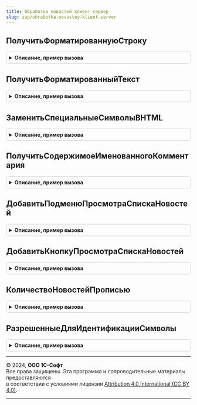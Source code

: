 ```yaml
---
title: Обработка новостей клиент сервер
slug: zup/obrabotka-novostey-klient-server
---
```



## ПолучитьФорматированнуюСтроку
<details style="margin: 1em 0; padding: 0.5em; border: 1px solid #ccc; border-radius: 6px;">

<summary style="font-weight: bold; cursor: pointer;">Описание, пример вызова</summary>

```bsl

// Функция возвращает текст, обрамленный тегами HTML.
//
// Параметры:
//  Текст        - Строка - сам текст, который надо вывести;
//  Жирный       - Булево - Истина, если текст надо обрамить жирностью;
//  Курсив       - Булево - Истина, если текст надо обрамить курсивом;
//  Подчеркнутый - Булево - Истина, если текст надо обрамить подчеркиванием;
//  ЦветТекста   - Строка - FFFFFF, (длина 6);
//  Гиперссылка  - Строка - гиперссылка текста.
//
// Возвращаемое значение:
//  Строка - текст в формате HTML.
//
Функция ПолучитьФорматированнуюСтроку( Экспорт
```

Пример вызова
```bsl
Результат = ОбработкаНовостейКлиентСервер.ПолучитьФорматированнуюСтроку();
```
</details>

## ПолучитьФорматированныйТекст
<details style="margin: 1em 0; padding: 0.5em; border: 1px solid #ccc; border-radius: 6px;">

<summary style="font-weight: bold; cursor: pointer;">Описание, пример вызова</summary>

```bsl

// Функция возвращает текст, обрамленный тегами HTML.
//
// Параметры:
//  МассивТекстов - Массив из Строка - Массив простых и форматированных текстов.
//
// Возвращаемое значение:
//  Строка - текст в формате HTML.
//
Функция ПолучитьФорматированныйТекст(МассивТекстов) Экспорт
```

Пример вызова
```bsl
Результат = ОбработкаНовостейКлиентСервер.ПолучитьФорматированныйТекст(МассивТекстов) 
```
</details>

## ЗаменитьСпециальныеСимволыВHTML
<details style="margin: 1em 0; padding: 0.5em; border: 1px solid #ccc; border-radius: 6px;">

<summary style="font-weight: bold; cursor: pointer;">Описание, пример вызова</summary>

```bsl

// Функция заменяет специальные символы в коде HTML для правильного отображения новости.
//
// Параметры:
//  Текст - Строка - Код HTML, который необходимо подкорректировать.
//
// Возвращаемое значение:
//   Строка - откорректированный код HTML.
//
Функция ЗаменитьСпециальныеСимволыВHTML(Текст) Экспорт
```

Пример вызова
```bsl
Результат = ОбработкаНовостейКлиентСервер.ЗаменитьСпециальныеСимволыВHTML(Текст) 
```
</details>

## ПолучитьСодержимоеИменованногоКомментария
<details style="margin: 1em 0; padding: 0.5em; border: 1px solid #ccc; border-radius: 6px;">

<summary style="font-weight: bold; cursor: pointer;">Описание, пример вызова</summary>

```bsl

// Функция ищет в тексте новости комментарий вида <!-- {Идентификатор} {Содержимое} --> и возвращает {Содержимое}.
// Разработчикам необходимо учесть факт, что при наличии комментариев "Идентификатор", "Идентификатор1", ... при попытке
//  поиска по "Идентификатор" будут найдены и "Идентификатор" и "Идентификатор1",
//  т.к. не обрабатывается анализ следующего символа после идентификатора - это символ или пробел или перевод строки.
// Эту возможность можно использовать для передачи в тексте новости произвольных параметров, например текст для отображения
//  в другой произвольной обработке (когда не подходят Заголовок, Подзаголовок и ТекстНовости).
//
// Параметры:
//  ДанныеНовости            - Строка, СправочникСсылка.Новости - где искать необходимый комментарий;
//  ИдентификаторКомментария - Строка - идентификатор, по которому необходимо найти данные;
//  ВозвращатьЕслиНеНайдено  - Произвольный - что возвращать, если комментарий не найден.
//
// Возвращаемое значение:
//   Произвольный - Строка или значение параметра функции ВозвращатьЕслиНеНайдено - содержимое комментария.
//
Функция ПолучитьСодержимоеИменованногоКомментария(ДанныеНовости, ИдентификаторКомментария, ВозвращатьЕслиНеНайдено = "") Экспорт
```

Пример вызова
```bsl
Результат = ОбработкаНовостейКлиентСервер.ПолучитьСодержимоеИменованногоКомментария(ДанныеНовости, ИдентификаторКомментария, ВозвращатьЕслиНеНайдено);
```
</details>

## ДобавитьПодменюПросмотраСпискаНовостей
<details style="margin: 1em 0; padding: 0.5em; border: 1px solid #ccc; border-radius: 6px;">

<summary style="font-weight: bold; cursor: pointer;">Описание, пример вызова</summary>

```bsl

// Функция создает подменю "Новости" для отображения контекстных новостей.
//
// Параметры:
//  Форма                  - ФормаКлиентскогоПриложения - форма, в которой необходимо разместить подменю;
//  ЭлементКоманднаяПанель - ЭлементФормы - командная панель, в конце которой будет размещено подменю "Новости";
//  ТаблицаНовостей        - Массив из Структура - массив структур с ключами:
//    * Новость              - СправочникСсылка.Новости - ссылка на новость;
//    * НовостьНаименование  - Строка - заголовок новости;
//    * ДатаПубликации       - Дата - Дата публикации новости;
//    * Важность             - Число - важность новости (длина (1));
//    * ЭтоПостояннаяНовость - Булево - ИСТИНА, если новость постоянная (находится вверху списка).
//
// Возвращаемое значение:
//   ГруппаФормы - Созданный элемент управления.
//
Функция ДобавитьПодменюПросмотраСпискаНовостей( Экспорт
```

Пример вызова
```bsl
Результат = ОбработкаНовостейКлиентСервер.ДобавитьПодменюПросмотраСпискаНовостей();
```
</details>

## ДобавитьКнопкуПросмотраСпискаНовостей
<details style="margin: 1em 0; padding: 0.5em; border: 1px solid #ccc; border-radius: 6px;">

<summary style="font-weight: bold; cursor: pointer;">Описание, пример вызова</summary>

```bsl

// Функция создает кнопку "Новости" для отображения списка контекстных новостей.
//
// Параметры:
//  Форма                  - ФормаКлиентскогоПриложения - форма, в которой необходимо разместить кнопку;
//  ЭлементКоманднаяПанель - ЭлементФормы - командная панель, в конце которой будет размещена кнопка "Новости";
//  ТаблицаНовостей        - ТаблицаЗначений - таблица, в которой должны быть колонки:
//    * Новость              - СправочникСсылка.Новости - ссылка на новость;
//    * НовостьНаименование  - Строка - заголовок новости;
//    * ДатаПубликации       - Дата - Дата публикации новости;
//    * Важность             - Число - важность новости (длина (1));
//    * ЭтоПостояннаяНовость - Булево - ИСТИНА, если новость постоянная (находится вверху списка).
//
// Возвращаемое значение:
//   КнопкаФормы - Созданный элемент управления.
//
Функция ДобавитьКнопкуПросмотраСпискаНовостей( Экспорт
```

Пример вызова
```bsl
Результат = ОбработкаНовостейКлиентСервер.ДобавитьКнопкуПросмотраСпискаНовостей();
```
</details>

## КоличествоНовостейПрописью
<details style="margin: 1em 0; padding: 0.5em; border: 1px solid #ccc; border-radius: 6px;">

<summary style="font-weight: bold; cursor: pointer;">Описание, пример вызова</summary>

```bsl

// Функция возвращает количество новостей прописью.
//
// Параметры:
//  КоличествоНовостей - Число - количество новостей;
//
// Возвращаемое значение:
//  Строка - количество новостей прописью.
//
Функция КоличествоНовостейПрописью(КоличествоНовостей) Экспорт
```

Пример вызова
```bsl
Результат = ОбработкаНовостейКлиентСервер.КоличествоНовостейПрописью(КоличествоНовостей) 
```
</details>

## РазрешенныеДляИдентификацииСимволы
<details style="margin: 1em 0; padding: 0.5em; border: 1px solid #ccc; border-radius: 6px;">

<summary style="font-weight: bold; cursor: pointer;">Описание, пример вызова</summary>

```bsl

// Функция возвращает строку доступных для задания кода символов - английские буквы, цифры, минус, подчеркивание и т.п.
//
// Возвращаемое значение:
//  Строка - список символов, разрешенных для использования в идентификаторах.
//
Функция РазрешенныеДляИдентификацииСимволы() Экспорт
```

Пример вызова
```bsl
Результат = ОбработкаНовостейКлиентСервер.РазрешенныеДляИдентификацииСимволы() 
```
</details>

---

© 2024, **ООО 1С-Софт**  
Все права защищены. Эта программа и сопроводительные материалы предоставляются  
в соответствии с условиями лицензии [Attribution 4.0 International (CC BY 4.0)](https://creativecommons.org/licenses/by/4.0/legalcode).

---
